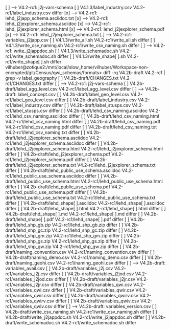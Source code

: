 [ ] --> V4.2-rc1: j2j-vars-schema
[ ] V4.1.3/label_industry.csv V4.2-rc1/label_industry.csv differ
[x] --> V4.2-rc1: lehd_j2japp_schema.asciidoc.txt
[x] --> V4.2-rc1: lehd_j2jexplorer_schema.asciidoc
[x] --> V4.2-rc1: lehd_j2jexplorer_schema.html
[x] --> V4.2-rc1: lehd_j2jexplorer_schema.pdf
[x] --> V4.2-rc1: lehd_j2jexplorer_schema.txt
[ ] --> V4.2-rc1: variables_j2japp.csv
[ ] V4.1.3/write_all.sh V4.2-rc1/write_all.sh differ
[ ] V4.1.3/write_csv_naming.sh V4.2-rc1/write_csv_naming.sh differ
[ ] --> V4.2-rc1: write_j2jappdoc.sh
[ ] V4.1.3/write_schemadoc.sh V4.2-rc1/write_schemadoc.sh differ
[ ] V4.1.3/write_shape[ ].sh V4.2-rc1/write_shape[ ].sh differ
vilhuber@zotique2:/mnt/local/slow_home/vilhuber/Workspace-non-encrypted/git/Census/qwi_schemas/formats> diff -rq V4.2b-draft V4.2-rc1 | grep -v label_geography
[ ] V4.2b-draft/CHANGES.txt V4.2-rc1/CHANGES.txt differ
[ ] --> V4.2-rc1: j2j-vars-schema
[ ] V4.2b-draft/label_agg_level.csv V4.2-rc1/label_agg_level.csv differ
[ ] --> V4.2b-draft: label_concept.csv
[ ] V4.2b-draft/label_geo_level.csv V4.2-rc1/label_geo_level.csv differ
[ ] V4.2b-draft/label_industry.csv V4.2-rc1/label_industry.csv differ
[ ] V4.2b-draft/label_stusps.csv V4.2-rc1/label_stusps.csv differ
[ ] V4.2b-draft/lehd_csv_naming.asciidoc V4.2-rc1/lehd_csv_naming.asciidoc differ
[ ] V4.2b-draft/lehd_csv_naming.html V4.2-rc1/lehd_csv_naming.html differ
[ ] V4.2b-draft/lehd_csv_naming.pdf V4.2-rc1/lehd_csv_naming.pdf differ
[ ] V4.2b-draft/lehd_csv_naming.txt V4.2-rc1/lehd_csv_naming.txt differ
[ ] V4.2b-draft/lehd_j2jexplorer_schema.asciidoc V4.2-rc1/lehd_j2jexplorer_schema.asciidoc differ
[ ] V4.2b-draft/lehd_j2jexplorer_schema.html V4.2-rc1/lehd_j2jexplorer_schema.html differ
[ ] V4.2b-draft/lehd_j2jexplorer_schema.pdf V4.2-rc1/lehd_j2jexplorer_schema.pdf differ
[ ] V4.2b-draft/lehd_j2jexplorer_schema.txt V4.2-rc1/lehd_j2jexplorer_schema.txt differ
[ ] V4.2b-draft/lehd_public_use_schema.asciidoc V4.2-rc1/lehd_public_use_schema.asciidoc differ
[ ] V4.2b-draft/lehd_public_use_schema.html V4.2-rc1/lehd_public_use_schema.html differ
[ ] V4.2b-draft/lehd_public_use_schema.pdf V4.2-rc1/lehd_public_use_schema.pdf differ
[ ] V4.2b-draft/lehd_public_use_schema.txt V4.2-rc1/lehd_public_use_schema.txt differ
[ ] V4.2b-draft/lehd_shape[ ].asciidoc V4.2-rc1/lehd_shape[ ].asciidoc differ
[ ] V4.2b-draft/lehd_shape[ ].html V4.2-rc1/lehd_shape[ ].html differ
[ ] V4.2b-draft/lehd_shape[ ].md V4.2-rc1/lehd_shape[ ].md differ
[ ] V4.2b-draft/lehd_shape[ ].pdf V4.2-rc1/lehd_shape[ ].pdf differ
[ ] V4.2b-draft/lehd_shp_gb.zip V4.2-rc1/lehd_shp_gb.zip differ
[ ] V4.2b-draft/lehd_shp_gc.zip V4.2-rc1/lehd_shp_gc.zip differ
[ ] V4.2b-draft/lehd_shp_gm.zip V4.2-rc1/lehd_shp_gm.zip differ
[ ] V4.2b-draft/lehd_shp_gs.zip V4.2-rc1/lehd_shp_gs.zip differ
[ ] V4.2b-draft/lehd_shp_gw.zip V4.2-rc1/lehd_shp_gw.zip differ
[ ] V4.2b-draft/naming_convention.csv V4.2-rc1/naming_convention.csv differ
[ ] V4.2b-draft/naming_demo.csv V4.2-rc1/naming_demo.csv differ
[ ] V4.2b-draft/naming_geohi.csv V4.2-rc1/naming_geohi.csv differ
[ ] --> V4.2b-draft: variables_avail.csv
[ ] V4.2b-draft/variables_j2j.csv V4.2-rc1/variables_j2j.csv differ
[ ] V4.2b-draft/variables_j2jod.csv V4.2-rc1/variables_j2jod.csv differ
[ ] V4.2b-draft/variables_j2jr.csv V4.2-rc1/variables_j2jr.csv differ
[ ] V4.2b-draft/variables_qwi.csv V4.2-rc1/variables_qwi.csv differ
[ ] V4.2b-draft/variables_qwir.csv V4.2-rc1/variables_qwir.csv differ
[ ] V4.2b-draft/variables_qwirv.csv V4.2-rc1/variables_qwirv.csv differ
[ ] V4.2b-draft/variables_qwiv.csv V4.2-rc1/variables_qwiv.csv differ
[ ] --> V4.2b-draft: variables_version.csv
[ ] V4.2b-draft/write_csv_naming.sh V4.2-rc1/write_csv_naming.sh differ
[ ] V4.2b-draft/write_j2jappdoc.sh V4.2-rc1/write_j2jappdoc.sh differ
[ ] V4.2b-draft/write_schemadoc.sh V4.2-rc1/write_schemadoc.sh differ
